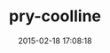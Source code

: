 ---
layout: post
title:  "pry-coolline"
repo:   "pry/pry-coolline"
date:   2015-02-18 17:08:18
gemurl: https://github.com/pry/pry-coolline
---